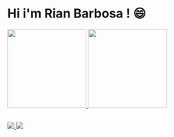 # Hi i'm Rian Barbosa ! :smile:
<div>
  <a href="https://github.com/riannbarbosa/">
  <img height="180em" src="https://github-readme-stats.vercel.app/api?username=riannbarbosa&show_icons=true&theme=radical&include_all_commits=true&count_private=true"/>
  <img height="180em" src="https://github-readme-stats.vercel.app/api/top-langs/?username=riannbarbosa&langs_count=18&theme=radical"/>

</div>
  
## 
  
<a href="https://www.linkedin.com/in/rian-barbosa/" target="_blank" > <img src="https://img.shields.io/badge/LinkedIn-0077B5?style=for-the-badge&logo=linkedin&logoColor=white">
<a href="https://www.instagram.com/riann.barbosa/" target="_blank" > <img src="https://img.shields.io/badge/Instagram-E4405F?style=for-the-badge&logo=instagram&logoColor=white">
    
 

  
  
 

